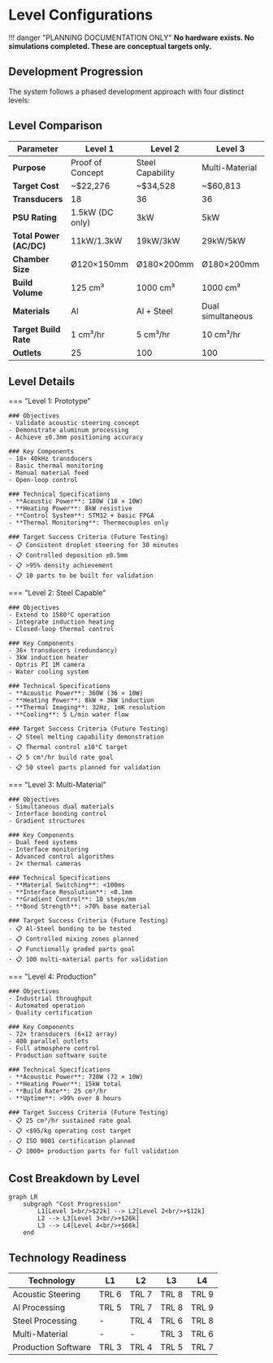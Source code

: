 # Level Configurations
!!! danger "PLANNING DOCUMENTATION ONLY"
    **No hardware exists. No simulations completed. These are conceptual targets only.**

## Development Progression

The system follows a phased development approach with four distinct levels:

## Level Comparison

| Parameter | Level 1 | Level 2 | Level 3 | Level 4 |
|-----------|---------|---------|---------|---------|
| **Purpose** | Proof of Concept | Steel Capability | Multi-Material | Production |
| **Target Cost** | ~$22,276 | ~$34,528 | ~$60,813 | ~$126,973 |
| **Transducers** | 18 | 36 | 36 | 72 |
| **PSU Rating** | 1.5kW (DC only) | 3kW | 5kW | 8kW |
| **Total Power (AC/DC)** | 11kW/1.3kW | 19kW/3kW | 29kW/5kW | 43kW/8kW |
| **Chamber Size** | Ø120×150mm | Ø180×200mm | Ø180×200mm | Ø400×300mm |
| **Build Volume** | 125 cm³ | 1000 cm³ | 1000 cm³ | 8000 cm³ |
| **Materials** | Al | Al + Steel | Dual simultaneous | 5+ materials |
| **Target Build Rate** | 1 cm³/hr | 5 cm³/hr | 10 cm³/hr | 25 cm³/hr |
| **Outlets** | 25 | 100 | 100 | 400 |

## Level Details

=== "Level 1: Prototype"

    ### Objectives
    - Validate acoustic steering concept
    - Demonstrate aluminum processing
    - Achieve ±0.3mm positioning accuracy
    
    ### Key Components
    - 18× 40kHz transducers
    - Basic thermal monitoring
    - Manual material feed
    - Open-loop control
    
    ### Technical Specifications
    - **Acoustic Power**: 180W (18 × 10W)
    - **Heating Power**: 8kW resistive
    - **Control System**: STM32 + basic FPGA
    - **Thermal Monitoring**: Thermocouples only
    
    ### Target Success Criteria (Future Testing)
    - 📋 Consistent droplet steering for 30 minutes
    - 📋 Controlled deposition ±0.5mm
    - 📋 >95% density achievement
    - 📋 10 parts to be built for validation

=== "Level 2: Steel Capable"

    ### Objectives
    - Extend to 1580°C operation
    - Integrate induction heating
    - Closed-loop thermal control
    
    ### Key Components
    - 36× transducers (redundancy)
    - 3kW induction heater
    - Optris PI 1M camera
    - Water cooling system
    
    ### Technical Specifications
    - **Acoustic Power**: 360W (36 × 10W)
    - **Heating Power**: 8kW + 3kW induction
    - **Thermal Imaging**: 32Hz, 1mK resolution
    - **Cooling**: 5 L/min water flow
    
    ### Target Success Criteria (Future Testing)
    - 📋 Steel melting capability demonstration
    - 📋 Thermal control ±10°C target
    - 📋 5 cm³/hr build rate goal
    - 📋 50 steel parts planned for validation

=== "Level 3: Multi-Material"

    ### Objectives
    - Simultaneous dual materials
    - Interface bonding control
    - Gradient structures
    
    ### Key Components
    - Dual feed systems
    - Interface monitoring
    - Advanced control algorithms
    - 2× thermal cameras
    
    ### Technical Specifications
    - **Material Switching**: <100ms
    - **Interface Resolution**: <0.1mm
    - **Gradient Control**: 10 steps/mm
    - **Bond Strength**: >70% base material
    
    ### Target Success Criteria (Future Testing)
    - 📋 Al-Steel bonding to be tested
    - 📋 Controlled mixing zones planned
    - 📋 Functionally graded parts goal
    - 📋 100 multi-material parts for validation

=== "Level 4: Production"

    ### Objectives
    - Industrial throughput
    - Automated operation
    - Quality certification
    
    ### Key Components
    - 72× transducers (6×12 array)
    - 400 parallel outlets
    - Full atmosphere control
    - Production software suite
    
    ### Technical Specifications
    - **Acoustic Power**: 720W (72 × 10W)
    - **Heating Power**: 15kW total
    - **Build Rate**: 25 cm³/hr
    - **Uptime**: >99% over 8 hours
    
    ### Target Success Criteria (Future Testing)
    - 📋 25 cm³/hr sustained rate goal
    - 📋 <$95/kg operating cost target
    - 📋 ISO 9001 certification planned
    - 📋 1000+ production parts for full validation

## Cost Breakdown by Level

```mermaid
graph LR
    subgraph "Cost Progression"
        L1[Level 1<br/>$22k] --> L2[Level 2<br/>+$12k]
        L2 --> L3[Level 3<br/>+$26k]
        L3 --> L4[Level 4<br/>+$66k]
    end
```

## Technology Readiness

| Technology | L1 | L2 | L3 | L4 |
|------------|----|----|----|----|
| Acoustic Steering | TRL 6 | TRL 7 | TRL 8 | TRL 9 |
| Al Processing | TRL 5 | TRL 7 | TRL 8 | TRL 9 |
| Steel Processing | - | TRL 4 | TRL 6 | TRL 8 |
| Multi-Material | - | - | TRL 3 | TRL 6 |
| Production Software | TRL 3 | TRL 4 | TRL 5 | TRL 7 |
